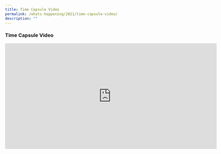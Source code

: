 ```yaml
---
title: Time Capsule Video
permalink: /whats-happening/2021/time-capsule-video/
description: ""
---
```

### **Time Capsule Video**

<iframe width="700" height="350" src="https://www.youtube.com/embed/o9AMEIz_pmA" title="Time Capsule" frameborder="0" allow="accelerometer; autoplay; clipboard-write; encrypted-media; gyroscope; picture-in-picture" allowfullscreen></iframe>